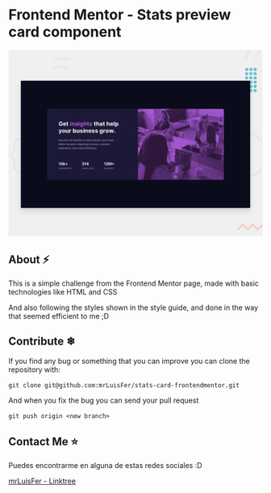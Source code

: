 # Frontend Mentor - Stats preview card component

![Design preview for the Stats preview card component coding challenge](./design/desktop-preview.jpg)

## About ⚡

This is a simple challenge from the Frontend Mentor page, made with basic technologies like HTML and CSS

And also following the styles shown in the style guide, and done in the way that seemed efficient to me ;D

## Contribute ❄

If you find any bug or something that you can improve you can clone the repository with:

```
git clone git@github.com:mrLuisFer/stats-card-frontendmentor.git
```

And when you fix the bug you can send your pull request

```
git push origin <new branch>
```

## Contact Me ⭐

Puedes encontrarme en alguna de estas redes sociales :D

[mrLuisFer - Linktree](https://mrluisfer-linktry.netlify.app/)
